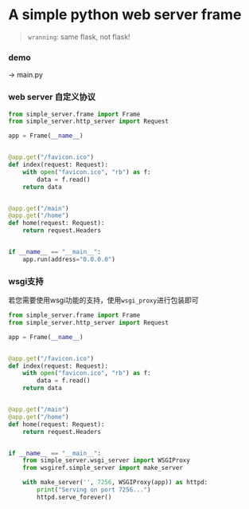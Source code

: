 # A simple python web server frame

> `wranning`: same flask, not flask!

### demo

-> main.py


### web server 自定义协议

```python
from simple_server.frame import Frame
from simple_server.http_server import Request

app = Frame(__name__)


@app.get("/favicon.ico")
def index(request: Request):
    with open("favicon.ico", "rb") as f:
        data = f.read()
    return data


@app.get("/main")
@app.get("/home")
def home(request: Request):
    return request.Headers


if __name__ == "__main__":
    app.run(address="0.0.0.0")
```

### wsgi支持

若您需要使用wsgi功能的支持，使用`wsgi_proxy`进行包装即可

```python
from simple_server.frame import Frame
from simple_server.http_server import Request

app = Frame(__name__)


@app.get("/favicon.ico")
def index(request: Request):
    with open("favicon.ico", "rb") as f:
        data = f.read()
    return data


@app.get("/main")
@app.get("/home")
def home(request: Request):
    return request.Headers


if __name__ == "__main__":
    from simple_server.wsgi_server import WSGIProxy
    from wsgiref.simple_server import make_server

    with make_server('', 7256, WSGIProxy(app)) as httpd:
        print("Serving on port 7256...")
        httpd.serve_forever()
```
